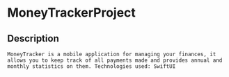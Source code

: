# MoneyTrackerProject
## Description
```MoneyTracker is a mobile application for managing your finances, it allows you to keep track of all payments made and provides annual and monthly statistics on them. Technologies used: SwiftUI```

